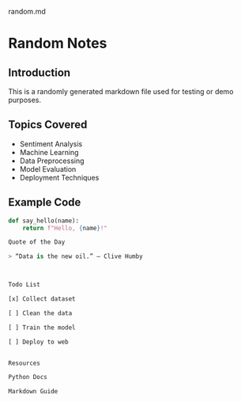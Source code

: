 random.md

# Random Notes

## Introduction
This is a randomly generated markdown file used for testing or demo purposes.

## Topics Covered
- Sentiment Analysis
- Machine Learning
- Data Preprocessing
- Model Evaluation
- Deployment Techniques

## Example Code
```python
def say_hello(name):
    return f"Hello, {name}!"

Quote of the Day

> “Data is the new oil.” – Clive Humby



Todo List

[x] Collect dataset

[ ] Clean the data

[ ] Train the model

[ ] Deploy to web


Resources

Python Docs

Markdown Guide


